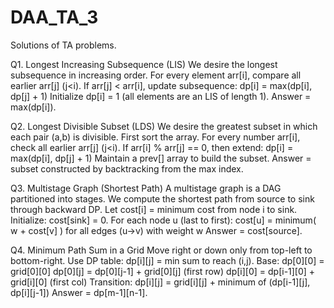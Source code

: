 # DAA_TA_3
Solutions of TA problems.

Q1. Longest Increasing Subsequence (LIS)
We desire the longest subsequence in increasing order.
For every element arr[i], compare all earlier arr[j] (j<i).
If arr[j] < arr[i], update subsequence:
dp[i] = max(dp[i], dp[j] + 1)
Initialize dp[i] = 1 (all elements are an LIS of length 1).
Answer = max(dp[i]).

Q2. Longest Divisible Subset (LDS)
We desire the greatest subset in which each pair (a,b) is divisible.
First sort the array.
For every number arr[i], check all earlier arr[j] (j<i).
If arr[i] % arr[j] == 0, then extend:
dp[i] = max(dp[i], dp[j] + 1)
Maintain a prev[] array to build the subset.
Answer = subset constructed by backtracking from the max index.

Q3. Multistage Graph (Shortest Path)
A multistage graph is a DAG partitioned into stages.
We compute the shortest path from source to sink through backward DP.
Let cost[i] = minimum cost from node i to sink.
Initialize: cost[sink] = 0.
For each node u (last to first):
cost[u] = minimum( w + cost[v] ) for all edges (u→v) with weight w
Answer = cost[source].

Q4. Minimum Path Sum in a Grid
Move right or down only from top-left to bottom-right.
Use DP table: dp[i][j] = min sum to reach (i,j).
Base:
dp[0][0] = grid[0][0]
dp[0][j] = dp[0][j-1] + grid[0][j]   (first row)
dp[i][0] = dp[i-1][0] + grid[i][0]   (first col)
Transition:
dp[i][j] = grid[i][j] + minimum of (dp[i-1][j], dp[i][j-1])
Answer = dp[m-1][n-1].
